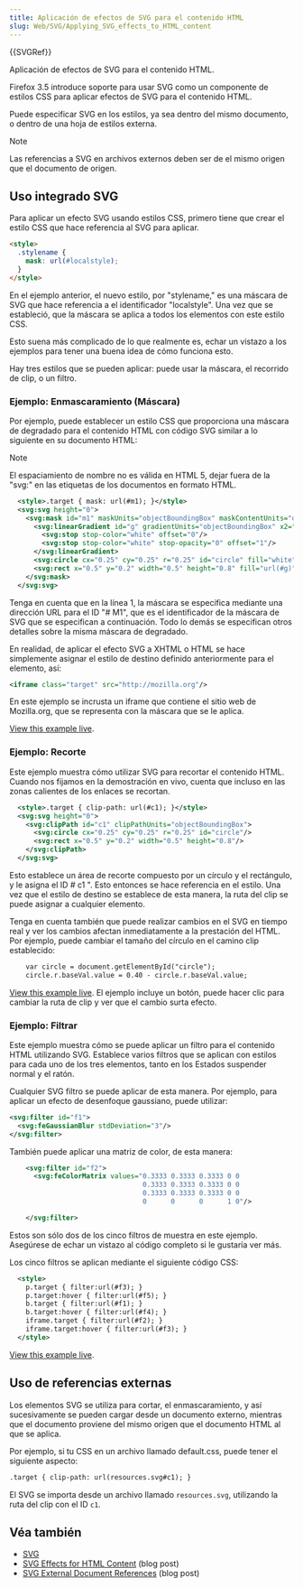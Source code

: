 ```yaml
---
title: Aplicación de efectos de SVG para el contenido HTML
slug: Web/SVG/Applying_SVG_effects_to_HTML_content
---
```


{{SVGRef}}

Aplicación de efectos de SVG para el contenido HTML.

Firefox 3.5 introduce soporte para usar SVG como un componente de estilos CSS para aplicar efectos de SVG para el contenido HTML.

Puede especificar SVG en los estilos, ya sea dentro del mismo documento, o dentro de una hoja de estilos externa.

> [!NOTE]
> Las referencias a SVG en archivos externos deben ser de el mismo origen que el documento de origen.

## Uso integrado SVG

Para aplicar un efecto SVG usando estilos CSS, primero tiene que crear el estilo CSS que hace referencia al SVG para aplicar.

```html
<style>
  .stylename {
    mask: url(#localstyle);
  }
</style>
```

En el ejemplo anterior, el nuevo estilo, por "stylename," es una máscara de SVG que hace referencia a el identificador "localstyle". Una vez que se estableció, que la máscara se aplica a todos los elementos con este estilo CSS.

Esto suena más complicado de lo que realmente es, echar un vistazo a los ejemplos para tener una buena idea de cómo funciona esto.

Hay tres estilos que se pueden aplicar: puede usar la máscara, el recorrido de clip, o un filtro.

### Ejemplo: Enmascaramiento (Máscara)

Por ejemplo, puede establecer un estilo CSS que proporciona una máscara de degradado para el contenido HTML con código SVG similar a lo siguiente en su documento HTML:

> [!NOTE]
> El espaciamiento de nombre no es válida en HTML 5, dejar fuera de la "svg:" en las etiquetas de los documentos en formato HTML.

```xml
  <style>.target { mask: url(#m1); }</style>
  <svg:svg height="0">
    <svg:mask id="m1" maskUnits="objectBoundingBox" maskContentUnits="objectBoundingBox">
      <svg:linearGradient id="g" gradientUnits="objectBoundingBox" x2="0" y2="1">
        <svg:stop stop-color="white" offset="0"/>
        <svg:stop stop-color="white" stop-opacity="0" offset="1"/>
      </svg:linearGradient>
      <svg:circle cx="0.25" cy="0.25" r="0.25" id="circle" fill="white"/>
      <svg:rect x="0.5" y="0.2" width="0.5" height="0.8" fill="url(#g)"/>
    </svg:mask>
  </svg:svg>
```

Tenga en cuenta que en la línea 1, la máscara se especifica mediante una dirección URL para el ID "# M1", que es el identificador de la máscara de SVG que se especifican a continuación. Todo lo demás se especifican otros detalles sobre la misma máscara de degradado.

En realidad, de aplicar el efecto SVG a XHTML o HTML se hace simplemente asignar el estilo de destino definido anteriormente para el elemento, así:

```xml
<iframe class="target" src="http://mozilla.org"/>
```

En este ejemplo se incrusta un iframe que contiene el sitio web de Mozilla.org, que se representa con la máscara que se le aplica.

[View this example live](maskdemo.xhtml).

### Ejemplo: Recorte

Este ejemplo muestra cómo utilizar SVG para recortar el contenido HTML. Cuando nos fijamos en la demostración en vivo, cuenta que incluso en las zonas calientes de los enlaces se recortan.

```xml
  <style>.target { clip-path: url(#c1); }</style>
  <svg:svg height="0">
    <svg:clipPath id="c1" clipPathUnits="objectBoundingBox">
      <svg:circle cx="0.25" cy="0.25" r="0.25" id="circle"/>
      <svg:rect x="0.5" y="0.2" width="0.5" height="0.8"/>
    </svg:clipPath>
  </svg:svg>
```

Esto establece un área de recorte compuesto por un círculo y el rectángulo, y le asigna el ID # c1 ". Esto entonces se hace referencia en el estilo. Una vez que el estilo de destino se establece de esta manera, la ruta del clip se puede asignar a cualquier elemento.

Tenga en cuenta también que puede realizar cambios en el SVG en tiempo real y ver los cambios afectan inmediatamente a la prestación del HTML. Por ejemplo, puede cambiar el tamaño del círculo en el camino clip establecido:

```xml
    var circle = document.getElementById("circle");
    circle.r.baseVal.value = 0.40 - circle.r.baseVal.value;
```

[View this example live](clipdemo.xhtml). El ejemplo incluye un botón, puede hacer clic para cambiar la ruta de clip y ver que el cambio surta efecto.

### Ejemplo: Filtrar

Este ejemplo muestra cómo se puede aplicar un filtro para el contenido HTML utilizando SVG. Establece varios filtros que se aplican con estilos para cada uno de los tres elementos, tanto en los Estados suspender normal y el ratón.

Cualquier SVG filtro se puede aplicar de esta manera. Por ejemplo, para aplicar un efecto de desenfoque gaussiano, puede utilizar:

```xml
<svg:filter id="f1">
  <svg:feGaussianBlur stdDeviation="3"/>
</svg:filter>
```

También puede aplicar una matriz de color, de esta manera:

```xml
    <svg:filter id="f2">
      <svg:feColorMatrix values="0.3333 0.3333 0.3333 0 0
                                 0.3333 0.3333 0.3333 0 0
                                 0.3333 0.3333 0.3333 0 0
                                 0      0      0      1 0"/>

    </svg:filter>
```

Estos son sólo dos de los cinco filtros de muestra en este ejemplo. Asegúrese de echar un vistazo al código completo si le gustaría ver más.

Los cinco filtros se aplican mediante el siguiente código CSS:

```xml
  <style>
    p.target { filter:url(#f3); }
    p.target:hover { filter:url(#f5); }
    b.target { filter:url(#f1); }
    b.target:hover { filter:url(#f4); }
    iframe.target { filter:url(#f2); }
    iframe.target:hover { filter:url(#f3); }
  </style>
```

[View this example live](filterdemo.xhtml).

## Uso de referencias externas

Los elementos SVG se utiliza para cortar, el enmascaramiento, y así sucesivamente se pueden cargar desde un documento externo, mientras que el documento proviene del mismo origen que el documento HTML al que se aplica.

Por ejemplo, si tu CSS en un archivo llamado default.css, puede tener el siguiente aspecto:

```xml
.target { clip-path: url(resources.svg#c1); }
```

El SVG se importa desde un archivo llamado `resources.svg`, utilizando la ruta del clip con el ID `c1`.

## Véa también

- [SVG](/en/SVG)
- [SVG Effects for HTML Content](/web-tech/2008/09/15/svg-effects-for-html-content) (blog post)
- [SVG External Document References](/web-tech/2008/10/10/svg-external-document-references) (blog post)
